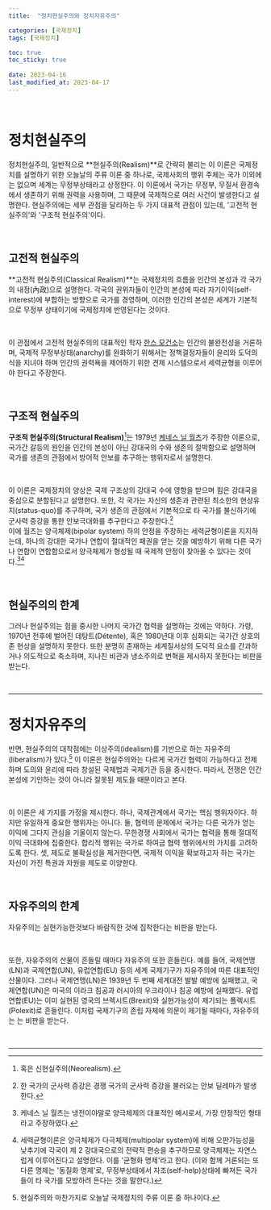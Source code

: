 ```yaml
---
title:  "정치현실주의와 정치자유주의"

categories: [국제정치]
tags: [국제정치]

toc: true
toc_sticky: true
 
date: 2023-04-16
last_modified_at: 2023-04-17
---
```


<br>

# 정치현실주의

정치현실주의, 일반적으로 **현실주의(Realism)**로 간략히 불리는 이 이론은 국제정치를 설명하기 위한 오늘날의 주류 이론 중 하나로, 국제사회의 행위 주체는 국가 이외에는 없으며 세계는 무정부상태라고 상정한다. 이 이론에서 국가는 무정부, 무질서 환경속에서 생존하기 위해 권력을 사용하며, 그 때문에 국제적으로 여러 사건이 발생한다고 설명한다. 현실주의에는 세부 관점을 달리하는 두 가지 대표적 관점이 있는데, '고전적 현실주의'와 '구조적 현실주의'이다.

<br>

## 고전적 현실주의

**고전적 현실주의(Classical Realism)**는 국제정치의 흐름을 인간의 본성과 각 국가의 내정(內政)으로 설명한다. 각국의 권위자들이 인간의 본성에 따라 자기이익(self-interest)에 부합하는 방향으로 국가를 경영하며, 이러한 인간의 본성은 세계가 기본적으로 무정부 상태이기에 국제정치에 반영된다는 것이다.

<br>

이 관점에서 고전적 현실주의의 대표적인 학자 [한스 모건소](https://ko.wikipedia.org/wiki/%ED%95%9C%EC%8A%A4_%EB%AA%A8%EA%B1%B4%EC%86%8C)는 인간의 불완전성을 거론하며, 국제적 무정부상태(anarchy)를 완화하기 위해서는 정책결정자들이 윤리와 도덕의식을 지녀야 하며 인간의 권력욕을 제어하기 위한 견제 시스템으로서 세력균형을 이루어야 한다고 주장한다.

<br>

## 구조적 현실주의

**구조적 현실주의(Structural Realism)**[^1]는 1979년 [케네스 닐 월츠](https://ko.wikipedia.org/wiki/%EC%BC%80%EB%84%A4%EC%8A%A4_%EC%99%88%EC%B8%A0)가 주장한 이론으로, 국가간 갈등의 원인을 인간의 본성이 아닌 강대국의 수와 생존의 절박함으로 설명하며 국가를 생존의 관점에서 방어적 안보를 추구하는 행위자로서 설명한다.

<br>

이 이론은 국제정치의 양상은 국제 구조상의 강대국 수에 영향을 받으며 힘은 강대국을 중심으로 분할된다고 설명한다. 또한, 각 국가는 자신의 생존과 관련된 최소한의 현상유지(status-quo)를 추구하며, 국가 생존의 관점에서 기본적으로 타 국가를 불신하기에 군사력 증강을 통한 안보극대화를 추구한다고 주장한다.[^2]  
이에 월츠는 양극체제(bipolar system) 하의 안정을 주창하는 세력균형이론을 지지하는데, 하나의 강대한 국가나 연합이 절대적인 패권을 얻는 것을 예방하기 위해 다른 국가나 연합이 연합함으로서 양극체제가 형성될 때 국제적 안정이 찾아올 수 있다는 것이다.[^3][^4]

<br>

## 현실주의의 한계

그러나 현실주의는 힘을 중시한 나머지 국가간 협력을 설명하는 것에는 약하다. 가령, 1970년 전후에 벌어진 데탕트(Détente), 혹은 1980년대 이후 심화되는 국가간 상호의존 현상을 설명하지 못한다. 또한 분명히 존재하는 세계질서상의 도덕적 요소를 간과하거나 의도적으로 축소하며, 지나친 비관과 냉소주의로 변혁을 제시하지 못한다는 비판을 받는다.

<br>

---

# 정치자유주의

반면, 현실주의의 대착점에는 이상주의(idealism)를 기반으로 하는 자유주의(liberalism)가 있다.[^5] 이 이론은 현실주의와는 다르게 국가간 협력이 가능하다고 전제하며 도의와 윤리에 따라 창설된 국제법과 국제기관 등을 중시한다. 따라서, 전쟁은 인간 본성에 기인하는 것이 아니라 잘못된 제도들 때문이라고 본다.

<br>

이 이론은 세 가지를 가정을 제시한다. 하나, 국제관계에서 국가는 핵심 행위자이다. 하지만 유일하게 중요한 행위자는 아니다. 둘, 협력의 문제에서 국가는 다른 국가가 얻는 이익에 그다지 관심을 기울이지 않는다. 무한경쟁 사회에서 국가는 협력을 통해 절대적 이익 극대화에 집중한다. 합리적 행위는 국가로 하여금 협력 행위에서의 가치를 고려하도록 한다. 셋, 제도로 불확실성을 제거한다면, 국제적 이익을 확보하고자 하는 국가는 자신이 가진 특권과 자원을 제도로 이양한다.

<br>

<!--
## 상업 자유주의

이 관점은 애덤 스미스로 연결되며, 실제로 애덤 스미스는 고전적 자유주의(classical liberalism)의 대표 학자로 인용된다.
애덤 스미스는 경제적 측면에서 자유를 해석했다. 18세기 영국에서는 입헌 군주제가 정착했고, 산업 혁명을 앞두고 초기 자본주의가 활발하게 성장하고 있었다. 스미스에게 개인의 자유란 자유로운 경제 활동을 뜻했다. 스미스는 개인이 자신의 재능 및 재산에 대한 권리를 가진다고 보고, 개인의 이익 추구가 사회 전체의 진보로 이어진다고 여겼다. 따라서 경제 전반에 대한 국가의 개입은 개인의 자유를 침해할 뿐 아니라 사회 전체의 발전을 막는 것이었다. 이에  스미스는 바람직한 국가 모델로서 개인의 생명 보호와 국방 등 최소한의 역할만을 수행하며 개인이 자유롭게 활동하도록 내버려두는 자유방임적 국가를 제시했다.

https://lovehateclub.com/basic/?q=YToxOntzOjEyOiJrZXl3b3JkX3R5cGUiO3M6MzoiYWxsIjt9&bmode=view&idx=12069166&t=board 참고-
## 공화 자유주의
## 자유주의 3번쨰
## 자유주의 4번째
-->

## 자유주의의 한계

자유주의는 실현가능한것보다 바람직한 것에 집착한다는 비판을 받는다.

<br>

또한, 자유주의의 산물이 흔들릴 때마다 자유주의 또한 흔들린다. 예를 들어, 국제연맹(LN)과 국제연합(UN), 유럽연합(EU) 등의 세계 국제기구가 자유주의에 따른 대표적인 산물이다. 그러나 국제연맹(LN)은 1939년 두 번째 세계대전 발발 예방에 실패했고, 국제연합(UN)은 미국의 이라크 침공과 러시아의 우크라이나 침공 예방에 실패했다. 유럽연합(EU)는 이미 실현된 영국의 브렉시트(Brexit)와 실현가능성이 제기되는 폴렉시트(Polexit)로 흔들린다. 이처럼 국제기구의 존립 자체에 의문이 제기될 때마다, 자유주의는 는 비판을 받는다.

<br>

---

[^1]: 혹은 신현실주의(Neorealism).
[^2]: 한 국가의 군사력 증강은 경쟁 국가의 군사력 증강을 불러오는 안보 딜레마가 발생한다.
[^3]: 케네스 닐 월츠는 냉전이야말로 양극체제의 대표적인 예시로서, 가장 안정적인 형태라고 주장하였다.
[^4]: 세력균형이론은 양극체제가 다극체제(multipolar system)에 비해 오판가능성을 낮추기에 각국이 제 2 강대국으로의 전략적 편승을 추구하므로 양극체제는 자연스럽게 이루어진다고 설명한다. 이를 '균형화 명제'라고 한다. (이와 함께 거론되는 또다른 명제는 '동질화 명제'로, 무정부상태에서 자조(self-help)상태에 빠져든 국가들이 타 국가를 모방하려 든다는 것을 말한다.)
[^5]: 현실주의와 마찬가지로 오늘날 국제정치의 주류 이론 중 하나이다.

<!--

구조적 현실주의를 도입하기 좋은 특이 사례는 고구려와 조선이다.  
구조적 현실주의의 관점에서 고구려는 패권적 지위를 갖고 있던 중국에 편승하기보다는 균형화전략을 통해 자주적 독립성을 유지하며 안보정책을 추구한 사례이다. 한편, 조선은 중국와 패권적 정치이념과 문화적 가치를 공유하고 조공관계를 맺는 등 중국에 대한 편승전략을 통해 종속적 독립성을 유지한 사례이다.  
오늘날 우리는 몽골, 명, 청, 왜에 침략받은 고려와 조선을 기억하지만, 한반도사(史)상에 한 극으로의 편승이 아닌 자체적인 극 형성을 실현한 국가 또한 존재한다는 것은 재미있는 부분이다.



# 참고
[EBS 위대한 수업 | 스티븐 월트 - 현실주의자들의 정치 2강 현실주의자들의 생각](https://www.youtube.com/watch?v=75L9IJZBbl4)<br>
[네이버 블로그 | 현실주의와 신현실주의, 자유주의와 신자유주의 비교 분석](https://m.blog.naver.com/PostView.naver?isHttpsRedirect=true&blogId=toshie117&logNo=10045077089)<br>
[티스토리 블로그 | 고전적 현실주의 by 한스 모겐소](https://eurasia.tistory.com/11)<br>
[티스토리 블로그 | 신현실주의 by 케네스 왈츠](https://eurasia.tistory.com/15)<br>
[위키백과 | 현실주의](https://ko.wikipedia.org/wiki/%ED%98%84%EC%8B%A4%EC%A3%BC%EC%9D%98)<br>
[위키백과 | 신현실주의](https://ko.wikipedia.org/wiki/%EC%8B%A0%ED%98%84%EC%8B%A4%EC%A3%BC%EC%9D%98)<br>
[퍼블릭뉴스 | 우크라이나 전쟁은 왜 일어났는가](https://www.psnews.co.kr/news/articleView.html?idxno=2013706)

-->